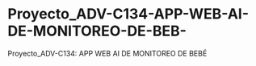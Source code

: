 # Proyecto_ADV-C134-APP-WEB-AI-DE-MONITOREO-DE-BEB-
Proyecto_ADV-C134: APP WEB AI DE MONITOREO DE BEBÉ
